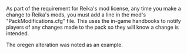 As part of the requirement for Reika's mod license, any time you make a change to Reika's mods,
you must add a line in the mod's "PackModifications.cfg" file.  This uses the in-game handbooks
to notify players of any changes made to the pack so they will know a change is intended.

The oregen alteration was noted as an example.
